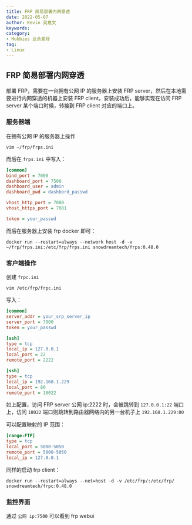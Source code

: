 ```yaml
---
title: FRP 简易部署内网穿透
date: 2022-05-07
author: Kevin 吴嘉文
keywords: 
category:
- Hobbies 业余爱好
tag:
- Linux
---
```


## FRP 简易部署内网穿透

部署 FRP，需要在一台拥有公网 IP 的服务器上安装 FRP server，然后在本地需要进行内网穿透的机器上安装 FRP client。安装成功后，能够实现在访问 FRP server 某个端口时候，转接到 FRP client 对应的端口上。

### 服务器端

在拥有公网 IP 的服务器上操作

```shell
vim ~/frp/frps.ini
```

而后在  `frps.ini` 中写入：

```ini
[common]
bind_port = 7000
dashboard_port = 7500
dashboard_user = admin
dashboard_pwd = dashbord_passwd

vhost_http_port = 7080
vhost_https_port = 7081

token = your_passwd
```

而后在服务器上安装 frp docker 即可：

```shell
docker run --restart=always --network host -d -v ~/frp/frps.ini:/etc/frp/frps.ini snowdreamtech/frps:0.48.0
```

### 客户端操作

创建 `frpc.ini`

```shell
vim /etc/frp/frpc.ini
```

写入：

```ini
[common]
server_addr = your_srp_server_ip
server_port = 7000
token = your_passwd

[ssh]
type = tcp
local_ip = 127.0.0.1
local_port = 22
remote_port = 2222

[ssh]
type = tcp
local_ip = 192.168.1.229
local_port = 80
remote_port = 18022
```

如上配置，访问 FRP server 公网 ip:2222 时，会被跳转到 `127.0.0.1:22` 端口上，访问 `18022` 端口则跳转到路由器网络内的另一台机子上 `192.168.1.229:80`

可以配置映射的 IP 范围：

```ini
[range:FTP]
type = tcp
local_port = 5000-5050
remote_port = 5000-5050
local_ip = 127.0.0.1
```

同样的启动 frp client：

```shell
docker run --restart=always --net=host -d -v /etc/frp/:/etc/frp/ snowdreamtech/frpc:0.48.0 
```

### 监控界面

通过 `公网 ip:7500` 可以看到 frp webui